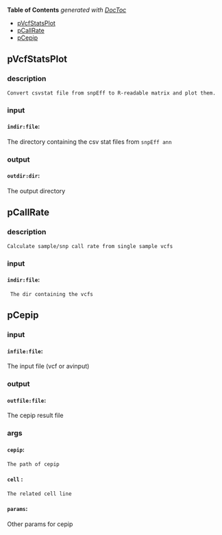 <!-- START doctoc generated TOC please keep comment here to allow auto update -->
<!-- DON'T EDIT THIS SECTION, INSTEAD RE-RUN doctoc TO UPDATE -->
**Table of Contents**  *generated with [DocToc](https://github.com/thlorenz/doctoc)*

- [pVcfStatsPlot](#pvcfstatsplot)
- [pCallRate](#pcallrate)
- [pCepip](#pcepip)

<!-- END doctoc generated TOC please keep comment here to allow auto update -->


## pVcfStatsPlot

### description
	Convert csvstat file from snpEff to R-readable matrix and plot them.

### input
#### `indir:file`:
 The directory containing the csv stat files from `snpEff ann`  

### output
#### `outdir:dir`:
 The output directory  

## pCallRate

### description
	Calculate sample/snp call rate from single sample vcfs

### input
#### `indir:file`:
     The dir containing the vcfs  

## pCepip

### input
#### `infile:file`:
 The input file (vcf or avinput)  

### output
#### `outfile:file`:
 The cepip result file  

### args
#### `cepip`:
    The path of cepip  
#### `cell` :
    The related cell line  
#### `params`:
   Other params for cepip  
